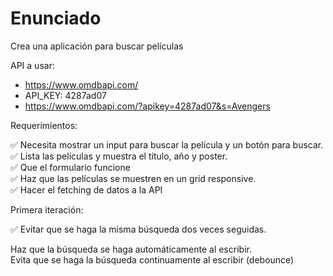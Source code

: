 # Enunciado  

Crea una aplicación para buscar películas  

API a usar:  

- https://www.omdbapi.com/
- API_KEY: 4287ad07
- https://www.omdbapi.com/?apikey=4287ad07&s=Avengers  

Requerimientos:  

✅ Necesita mostrar un input para buscar la película y un botón para buscar.   
✅ Lista las películas y muestra el título, año y poster.   
✅ Que el formulario funcione   
✅ Haz que las películas se muestren en un grid responsive.  
✅ Hacer el fetching de datos a la API   

Primera iteración:  

✅ Evitar que se haga la misma búsqueda dos veces seguidas.  

Haz que la búsqueda se haga automáticamente al escribir.  
Evita que se haga la búsqueda continuamente al escribir (debounce)